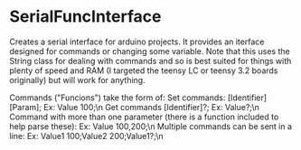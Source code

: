 # SerialFuncInterface

Creates a serial interface for arduino projects. It provides an iterface designed for commands or changing some variable. Note that this uses the String class for dealing with commands and so is best suited for things with plenty of speed and RAM (I targeted the teensy LC or teensy 3.2 boards originally) but will work for anything.

Commands ("Funcions") take the form of:
  Set commands:
   [Identifier] [Param];
  	Ex: Value 100;\n
  Get commands
   [Identifier]?;
  	Ex: Value?;\n
  Command with more than one parameter (there is a function included to help parse these):
  	Ex: Value 100,200;\n
  Multiple commands can be sent in a line:
   Ex: Value1 100;Value2 200;Value1?;\n

